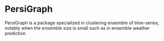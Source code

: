 PersiGraph
===============================================================================

PersiGraph is a package specialized in clustering ensemble of time-series, notably when the ensemble size is small such as in ensemble weather prediction
